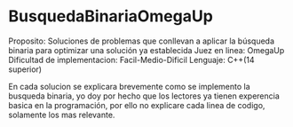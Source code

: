 # BusquedaBinariaOmegaUp

Proposito: Soluciones de problemas que conllevan a aplicar la búsqueda binaria para optimizar una solución ya establecida
Juez en linea: OmegaUp
Dificultad de implementacion: Facil-Medio-Dificil
Lenguaje: C++(14 superior)

En cada solucion se explicara brevemente como se implemento la busqueda binaria, yo doy por hecho que los lectores ya tienen experencia basica en la programación, por ello no explicare cada linea de codigo, solamente los mas relevante.
